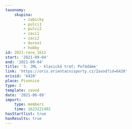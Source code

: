 ```yaml
---
taxonomy:
    skupina:
        - zabicky
        - pulci1
        - pulci2
        - zaci1
        - zaci2
        - dorost
        - hobby
id: 2021-race_1612
start: '2021-09-04'
end: '2021-09-04'
title: '3. JML - klasická trať; Pořádáme'
link: 'https://oris.orientacnisporty.cz/Zavod?id=6420'
orisid: '6420'
place: Pivonice
type: Z
template: zavod
date: '2021-06-09'
import:
    type: members
    time: 1623221402
hasStartlist: true
hasResults: true
---
```


